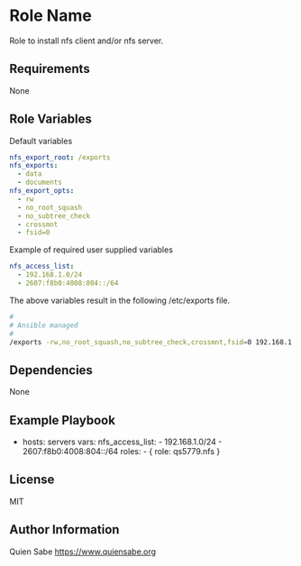 Role Name
=========

Role to install nfs client and/or nfs server.

Requirements
------------

None

Role Variables
--------------

Default variables

```yaml
nfs_export_root: /exports
nfs_exports:
  - data
  - documents
nfs_export_opts:
  - rw
  - no_root_squash
  - no_subtree_check
  - crossmnt
  - fsid=0
```

Example of required user supplied variables

```yaml
nfs_access_list:
  - 192.168.1.0/24
  - 2607:f8b0:4008:804::/64
```
The above variables result in the following /etc/exports file.

```sh
#
# Ansible managed
#
/exports -rw,no_root_squash,no_subtree_check,crossmnt,fsid=0 192.168.1.0/24 2607:f8b0:4008:804::/64
```

Dependencies
------------

None

Example Playbook
----------------

  - hosts: servers
    vars:
      nfs_access_list:
        - 192.168.1.0/24
        - 2607:f8b0:4008:804::/64
    roles:
        - { role: qs5779.nfs }

License
-------

MIT

Author Information
------------------

Quien Sabe https://www.quiensabe.org
